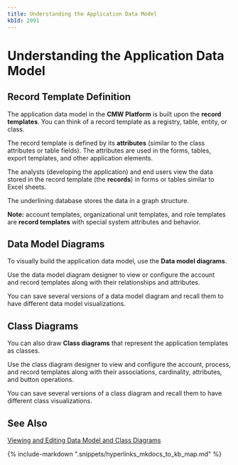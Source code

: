 ```yaml
---
title: Understanding the Application Data Model
kbId: 2091
---
```



# Understanding the Application Data Model

## Record Template Definition

The application data model in the **CMW Platform** is built upon the **record templates**. You can think of a record template as a registry, table, entity, or class.

The record template is defined by its **attributes** (similar to the class attributes or table fields). The attributes are used in the forms, tables, export templates, and other application elements.

The analysts (developing the application) and end users view the data stored in the record template (the **records**) in forms or tables similar to Excel sheets.

The underlining database stores the data in a graph structure.

**Note:** account templates, organizational unit templates, and role templates are **record templates** with special system attributes and behavior.
## Data Model Diagrams

To visually build the application data model, use the **Data model diagrams**.

Use the data model diagram designer to view or configure the account and record templates along with their relationships and attributes.

You can save several versions of a data model diagram and recall them to have different data model visualizations.

## Class Diagrams

You can also draw **Class diagrams** that represent the application templates as classes.

Use the class diagram designer to view and configure the account, process, and record templates along with their associations, cardinality, attributes, and button operations.

You can save several versions of a class diagram and recall them to have different class visualizations.

## See Also

[Viewing and Editing Data Model and Class Diagrams](https://kb.comindware.ru/article.php?id=2090)

{% include-markdown ".snippets/hyperlinks_mkdocs_to_kb_map.md" %}
